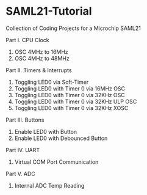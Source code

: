 # SAML21-Tutorial
Collection of Coding Projects for a Microchip SAML21

Part I. CPU Clock
1. OSC 4MHz to 16MHz
2. OSC 4MHz to 48MHz

Part II. Timers & Interrupts
1. Toggling LED0 via Soft-Timer
2. Toggling LED0 with Timer 0 via 16MHz OSC
3. Toggling LED0 with Timer 0 via 32KHz OSC
3. Toggling LED0 with Timer 0 via 32KHz ULP OSC
4. Toggling LED0 with Timer 0 via 32KHz XOSC

Part III. Buttons
1. Enable LED0 with Button
2. Enable LED0 with Debounced Button

Part IV. UART 
1. Virtual COM Port Communication

Part V. ADC
1. Internal ADC Temp Reading

